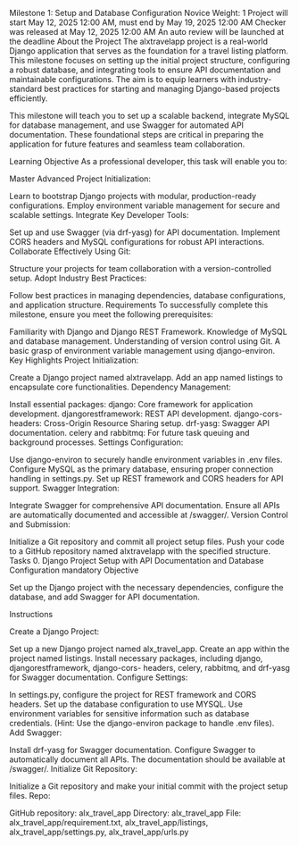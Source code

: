 Milestone 1: Setup and Database Configuration
 Novice
 Weight: 1
 Project will start May 12, 2025 12:00 AM, must end by May 19, 2025 12:00 AM
 Checker was released at May 12, 2025 12:00 AM
 An auto review will be launched at the deadline
About the Project
The alxtravelapp project is a real-world Django application that serves as the foundation for a travel listing platform. This milestone focuses on setting up the initial project structure, configuring a robust database, and integrating tools to ensure API documentation and maintainable configurations. The aim is to equip learners with industry-standard best practices for starting and managing Django-based projects efficiently.

This milestone will teach you to set up a scalable backend, integrate MySQL for database management, and use Swagger for automated API documentation. These foundational steps are critical in preparing the application for future features and seamless team collaboration.

Learning Objective
As a professional developer, this task will enable you to:

Master Advanced Project Initialization:

Learn to bootstrap Django projects with modular, production-ready configurations.
Employ environment variable management for secure and scalable settings.
Integrate Key Developer Tools:

Set up and use Swagger (via drf-yasg) for API documentation.
Implement CORS headers and MySQL configurations for robust API interactions.
Collaborate Effectively Using Git:

Structure your projects for team collaboration with a version-controlled setup.
Adopt Industry Best Practices:

Follow best practices in managing dependencies, database configurations, and application structure.
Requirements
To successfully complete this milestone, ensure you meet the following prerequisites:

Familiarity with Django and Django REST Framework.
Knowledge of MySQL and database management.
Understanding of version control using Git.
A basic grasp of environment variable management using django-environ.
Key Highlights
Project Initialization:

Create a Django project named alxtravelapp.
Add an app named listings to encapsulate core functionalities.
Dependency Management:

Install essential packages:
django: Core framework for application development.
djangorestframework: REST API development.
django-cors-headers: Cross-Origin Resource Sharing setup.
drf-yasg: Swagger API documentation.
celery and rabbitmq: For future task queuing and background processes.
Settings Configuration:

Use django-environ to securely handle environment variables in .env files.
Configure MySQL as the primary database, ensuring proper connection handling in settings.py.
Set up REST framework and CORS headers for API support.
Swagger Integration:

Integrate Swagger for comprehensive API documentation.
Ensure all APIs are automatically documented and accessible at /swagger/.
Version Control and Submission:

Initialize a Git repository and commit all project setup files.
Push your code to a GitHub repository named alxtravelapp with the specified structure.
Tasks
0. Django Project Setup with API Documentation and Database Configuration
mandatory
Objective

Set up the Django project with the necessary dependencies, configure the database, and add Swagger for API documentation.

Instructions

Create a Django Project:

Set up a new Django project named alx_travel_app.
Create an app within the project named listings.
Install necessary packages, including django, djangorestframework, django-cors- headers, celery, rabbitmq, and drf-yasg for Swagger documentation.
Configure Settings:

In settings.py, configure the project for REST framework and CORS headers.
Set up the database configuration to use MYSQL. Use environment variables for sensitive information such as database credentials. (Hint: Use the django-environ package to handle .env files).
Add Swagger:

Install drf-yasg for Swagger documentation.
Configure Swagger to automatically document all APIs. The documentation should be available at /swagger/.
Initialize Git Repository:

Initialize a Git repository and make your initial commit with the project setup files.
Repo:

GitHub repository: alx_travel_app
Directory: alx_travel_app
File: alx_travel_app/requirement.txt, alx_travel_app/listings, alx_travel_app/settings.py, alx_travel_app/urls.py
